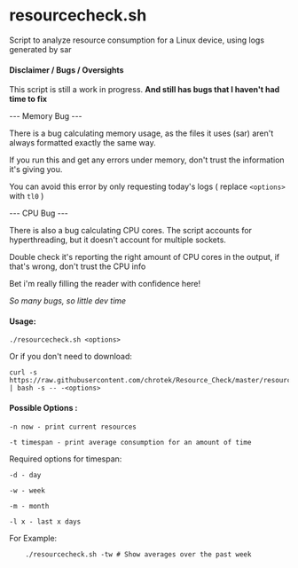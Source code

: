 # resourcecheck.sh

Script to analyze resource consumption for a Linux device, using logs generated by sar 

#### Disclaimer / Bugs / Oversights
    
This script is still a work in progress.  **And still has bugs that I haven't had time to fix**

--- Memory Bug ---

There is a bug calculating memory usage, as the files it uses (sar) aren't always formatted exactly the same way.

If you run this and get any errors under memory, don't trust the information it's giving you.

You can avoid this error by only requesting today's logs ( replace `<options>` with `tl0` )

--- CPU Bug ---

There is also a bug calculating CPU cores. The script accounts for hyperthreading, but it doesn't account for multiple sockets.

Double check it's reporting the right amount of CPU cores in the output, if that's wrong, don't trust the CPU info


Bet i'm really filling the reader with confidence here! 

*So many bugs, so little dev time*

#### Usage:

    ./resourcecheck.sh <options>

Or if you don't need to download:

    curl -s https://raw.githubusercontent.com/chrotek/Resource_Check/master/resourcecheck.sh | bash -s -- -<options>


#### Possible Options :

    -n now - print current resources

    -t timespan - print average consumption for an amount of time

  Required options for timespan:
  
    -d - day
    
    -w - week
    
    -m - month
    
    -l x - last x days

  For Example:
  
        ./resourcecheck.sh -tw # Show averages over the past week
